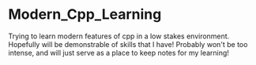 # Modern_Cpp_Learning

Trying to learn modern features of cpp in a low stakes environment. Hopefully will be demonstrable of skills that I have! Probably won't be too intense, and will just serve as a place to keep notes for my learning!
